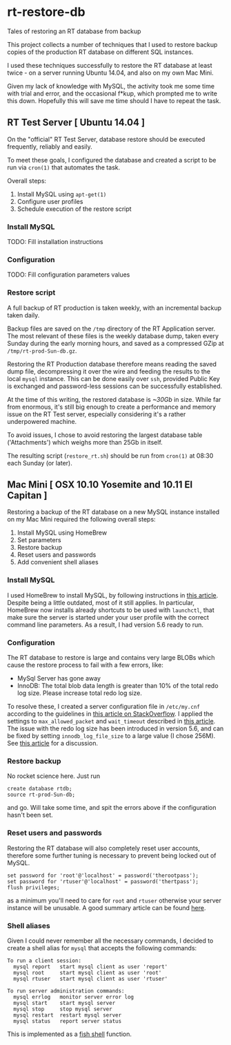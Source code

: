 # rt-restore-db
Tales of restoring an RT database from backup

This project collects a number of techniques that I used to restore backup copies of the production RT database on different SQL instances.

I used these techniques successfully to restore the RT database at least twice - on a server running Ubuntu 14.04, and also on my own Mac Mini.

Given my lack of knowledge with MySQL, the activity took me some time with trial and error, and the occasional f*kup, which prompted me to write this down.
Hopefully this will save me time should I have to repeat the task.

## RT Test Server [ Ubuntu 14.04 ]

On the "official" RT Test Server, database restore should be executed frequently, reliably and easily.

To meet these goals, I configured the database and created a script to be run via `cron(1)` that automates the task.

Overall steps:

1. Install MySQL using `apt-get(1)`
2. Configure user profiles
3. Schedule execution of the restore script

### Install MySQL

TODO: Fill installation instructions

### Configuration

TODO: Fill configuration parameters values

### Restore script

A full backup of RT production is taken weekly, with an incremental backup taken daily.

Backup files are saved on the `/tmp` directory of the RT Application server.
The most relevant of these files is the weekly database dump, taken every Sunday during the early morning hours, and saved as a compressed GZip at `/tmp/rt-prod-Sun-db.gz`.

Restoring the RT Production database therefore means reading the saved dump file, decompressing it over the wire and feeding the results to the local `mysql` instance.  This can be done easily over `ssh`, provided Public Key is exchanged and password-less sessions can be successfully established.

At the time of this writing, the restored database is *~30Gb* in size.
While far from enormous, it's still big enough to create a performance and memory issue on the RT Test server, especially considering it's a rather underpowered machine.

To avoid issues, I chose to avoid restoring the largest database table ('Attachments') which weighs more than 25Gb in itself.

The resulting script (`restore_rt.sh`) should be run from `cron(1)` at 08:30 each Sunday (or later).

## Mac Mini [ OSX 10.10 Yosemite and 10.11 El Capitan ]

Restoring a backup of the RT database on a new MySQL instance installed on my Mac Mini required the following overall steps:

1. Install MySQL using HomeBrew
2. Set parameters
3. Restore backup
4. Reset users and passwords
5. Add convenient shell aliases

### Install MySQL

I used HomeBrew to install MySQL, by following instructions in [this article](http://blog.joefallon.net/2013/10/install-mysql-on-mac-osx-using-homebrew/).
Despite being a little outdated, most of it still applies.
In particular, HomeBrew now installs already shortcuts to be used with `launchctl`, that make sure the server is started under your user profile with the correct command line parameters.
As a result, I had version 5.6 ready to run.

### Configuration

The RT database to restore is large and contains very large BLOBs which cause the restore process to fail with a few errors, like:
* MySql Server has gone away
* InnoDB: The total blob data length is greater than 10% of the total redo log size. Please increase total redo log size.

To resolve these, I created a server configuration file in `/etc/my.cnf` according to the guidelines in [this article on StackOverflow](http://stackoverflow.com/questions/7973927/for-homebrew-mysql-installs-wheres-my-cnf).
I applied the settings to `max_allowed_packet` and `wait_timeout` described in [this article](http://stackoverflow.com/questions/12425287/mysql-server-has-gone-away-when-importing-large-sql-file).
The issue with the redo log size has been introduced in version 5.6, and can be fixed by setting `innodb_log_file_size` to a large value (I chose 256M).
See [this article](http://stackoverflow.com/questions/18806377/setting-the-right-mysql-innodb-log-file-size) for a discussion.

### Restore backup

No rocket science here.  Just run
```
create database rtdb;
source rt-prod-Sun-db;
```
and go.  Will take some time, and spit the errors above if the configuration hasn't been set.

### Reset users and passwords

Restoring the RT database will also completely reset user accounts, therefore some further tuning is necessary to prevent being locked out of MySQL.
```
set password for 'root'@'localhost' = password('therootpass');
set password for 'rtuser'@'localhost' = password('thertpass');
flush privileges;
```
as a minimum you'll need to care for `root` and `rtuser` otherwise your server instance will be unusable.
A good summary article can be found [here](https://help.ubuntu.com/community/MysqlPasswordReset).

### Shell aliases

Given I could never remember all the necessary commands, I decided to create a shell alias for `mysql` that accepts the following commands:
```
To run a client session:
  mysql report   start mysql client as user 'report'
  mysql root     start mysql client as user 'root'
  mysql rtuser   start mysql client as user 'rtuser'

To run server administration commands:
  mysql errlog   monitor server error log
  mysql start    start mysql server
  mysql stop     stop mysql server
  mysql restart  restart mysql server
  mysql status   report server status
```
This is implemented as a [fish shell](http://fishshell.com/) function.
